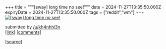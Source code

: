 +++
title = """[sway] long time no see!"""
date = 2024-11-27T13:35:50.000Z
expiryDate = 2024-11-27T13:35:50.000Z
tags = ["reddit","wm"]
+++
[![[sway] long time no see!](https://preview.redd.it/shcesh1x5g3e1.png?width=640&crop=smart&auto=webp&s=2c166edd83b20325e08ceae33c244e4fdb294404 "[sway] long time no see!")](https://www.reddit.com/r/unixporn/comments/1h14g51/sway_long_time_no_see/)

submitted by [/u/kh4nhhi3n](https://www.reddit.com/user/kh4nhhi3n)  
[\[link\]](https://i.redd.it/shcesh1x5g3e1.png) [\[comments\]](https://www.reddit.com/r/unixporn/comments/1h14g51/sway_long_time_no_see/)

[[source]](https://www.reddit.com/r/unixporn/comments/1h14g51/sway_long_time_no_see/)
